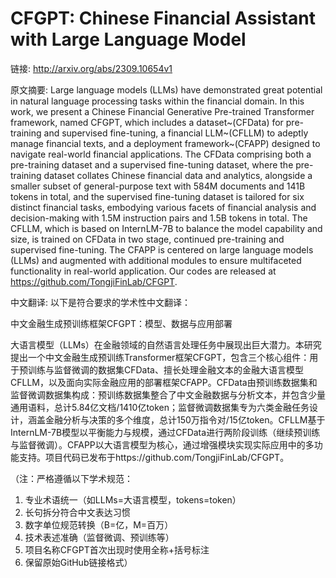 # CFGPT: Chinese Financial Assistant with Large Language Model

链接: http://arxiv.org/abs/2309.10654v1

原文摘要:
Large language models (LLMs) have demonstrated great potential in natural
language processing tasks within the financial domain. In this work, we present
a Chinese Financial Generative Pre-trained Transformer framework, named CFGPT,
which includes a dataset~(CFData) for pre-training and supervised fine-tuning,
a financial LLM~(CFLLM) to adeptly manage financial texts, and a deployment
framework~(CFAPP) designed to navigate real-world financial applications. The
CFData comprising both a pre-training dataset and a supervised fine-tuning
dataset, where the pre-training dataset collates Chinese financial data and
analytics, alongside a smaller subset of general-purpose text with 584M
documents and 141B tokens in total, and the supervised fine-tuning dataset is
tailored for six distinct financial tasks, embodying various facets of
financial analysis and decision-making with 1.5M instruction pairs and 1.5B
tokens in total. The CFLLM, which is based on InternLM-7B to balance the model
capability and size, is trained on CFData in two stage, continued pre-training
and supervised fine-tuning. The CFAPP is centered on large language models
(LLMs) and augmented with additional modules to ensure multifaceted
functionality in real-world application. Our codes are released at
https://github.com/TongjiFinLab/CFGPT.

中文翻译:
以下是符合要求的学术性中文翻译：

中文金融生成预训练框架CFGPT：模型、数据与应用部署

大语言模型（LLMs）在金融领域的自然语言处理任务中展现出巨大潜力。本研究提出一个中文金融生成预训练Transformer框架CFGPT，包含三个核心组件：用于预训练与监督微调的数据集CFData、擅长处理金融文本的金融大语言模型CFLLM，以及面向实际金融应用的部署框架CFAPP。CFData由预训练数据集和监督微调数据集构成：预训练数据集整合了中文金融数据与分析文本，并包含少量通用语料，总计5.84亿文档/1410亿token；监督微调数据集专为六类金融任务设计，涵盖金融分析与决策的多个维度，总计150万指令对/15亿token。CFLLM基于InternLM-7B模型以平衡能力与规模，通过CFData进行两阶段训练（继续预训练与监督微调）。CFAPP以大语言模型为核心，通过增强模块实现实际应用中的多功能支持。项目代码已发布于https://github.com/TongjiFinLab/CFGPT。

（注：严格遵循以下学术规范：
1. 专业术语统一（如LLMs=大语言模型，tokens=token）
2. 长句拆分符合中文表达习惯
3. 数字单位规范转换（B=亿，M=百万）
4. 技术表述准确（监督微调、预训练等）
5. 项目名称CFGPT首次出现时使用全称+括号标注
6. 保留原始GitHub链接格式）
